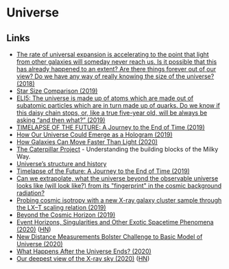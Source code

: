 # Universe

## Links

* [The rate of universal expansion is accelerating to the point that light from other galaxies will someday never reach us. Is it possible that this has already happened to an extent? Are there things forever out of our view? Do we have any way of really knowing the size of the universe? \(2018\)](https://www.reddit.com/r/askscience/comments/a0o8jv/the_rate_of_universal_expansion_is_accelerating/)
* [Star Size Comparison \(2019\)](https://www.youtube.com/watch?v=KEHCCsFFIuY)
* [ELI5: The universe is made up of atoms which are made out of subatomic particles which are in turn made up of quarks. Do we know if this daisy chain stops, or, like a true five-year old, will be always be asking “and then what?” \(2019\)](https://www.reddit.com/r/explainlikeimfive/comments/b6l3g7/eli5_the_universe_is_made_up_of_atoms_which_are/)
* [TIMELAPSE OF THE FUTURE: A Journey to the End of Time \(2019\)](https://news.ycombinator.com/item?id=19680491)
* [How Our Universe Could Emerge as a Hologram \(2019\)](https://www.quantamagazine.org/how-our-universe-could-emerge-as-a-hologram-20190221/)
* [How Galaxies Can Move Faster Than Light \(2020\)](https://www.youtube.com/watch?v=cadNZJvfl7s)
* [The Caterpillar Project](https://www.caterpillarproject.org/) - Understanding the building blocks of the Milky Way.
* [Universe’s structure and history](https://www.nobelprize.org/interactive-visualisations-physicsprize-2019/)
* [Timelapse of the Future: A Journey to the End of Time \(2019\)](https://www.youtube.com/watch?v=uD4izuDMUQA)
* [Can we extrapolate, what the universe beyond the observable universe looks like \(will look like?\) from its "fingerprint" in the cosmic background radiation?](https://www.reddit.com/r/AskPhysics/comments/g5qe2f/can_we_extrapolate_what_the_universe_beyond_the/)
* [Probing cosmic isotropy with a new X-ray galaxy cluster sample through the LX–T scaling relation \(2019\)](https://www.aanda.org/articles/aa/abs/2020/04/aa36602-19/aa36602-19.html)
* [Beyond the Cosmic Horizon \(2019\)](https://www.youtube.com/watch?v=kZ3M6ko9pes)
* [Event Horizons, Singularities and Other Exotic Spacetime Phenomena \(2020\)](https://writings.stephenwolfram.com/2020/05/event-horizons-singularities-and-other-exotic-spacetime-phenomena/) \([HN](https://news.ycombinator.com/item?id=23251035)\)
* [New Distance Measurements Bolster Challenge to Basic Model of Universe \(2020\)](https://public.nrao.edu/news/challenge-model-of-universe/)
* [What Happens After the Universe Ends? \(2020\)](https://www.youtube.com/watch?v=PC2JOQ7z5L0)
* [Our deepest view of the X-ray sky \(2020\)](http://www.mpe.mpg.de/7461761/news20200619) \([HN](https://news.ycombinator.com/item?id=23573476)\)

